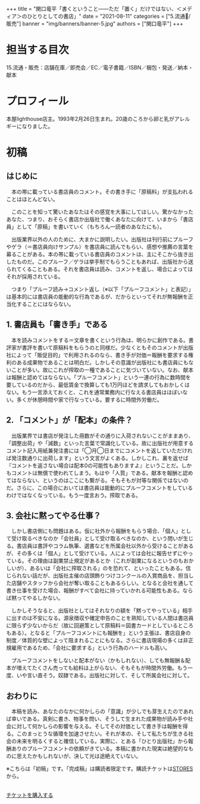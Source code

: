 +++
title = "関口竜平「書くということ——ただ「置く」だけではない、＜メディア＞のひとりとしての書店」"
date = "2021-08-11"
categories = ["5.流通/販売"]
banner = "img/banners/banner-5.jpg"
authors = ["関口竜平"]
+++
# 担当する目次
15.流通・販売：店舗在庫／即売会／EC／電子書籍／ISBN／梱包・発送／納本・献本

# プロフィール
本屋lighthouse店主。1993年2月26日生まれ。20歳のころから卵と乳がアレルギーになりました。

# 初稿
## はじめに

　本の帯に載っている書店員のコメント。その書き手に「原稿料」が支払われることはほとんどない。

　このことを知って驚いたあなたはその感覚を大事にしてほしい。驚かなかったあなた、つまり、おそらく書店か出版社で働くあなたに向けて、いまから「書店員」として「原稿」を書いていく（もちろん一読者のあなたにも）。

　出版業界以外の人のために、大まかに説明したい。出版社は刊行前にプルーフやゲラ（＝書店員向けサンプル）を書店員に読んでもらい、感想や推薦の言葉を募ることがある。本の帯に載っている書店員のコメントは、主にそこから抜き出したものだ。このプルーフ／ゲラは挙手制でもらうこともあれば、出版社から送られてくることもある。それを書店員は読み、コメントを返し、場合によってはそれが採用されている。
 
　つまり「プルーフ読み→コメント返し（※以下「プルーフコメント」と表記）」は基本的には書店員の能動的な行為であるが、だからといってそれが無報酬を正当化することにはならない。


## 1. 書店員も「書き手」である
　本を読みコメントをする＝文章を書くという行為は、明らかに創作である。書評家が書評を書いて原稿料をもらうのと同様だ。少なくともそのコメントが出版社によって「販促目的」で利用されるのなら、書き手が対価＝報酬を要求する権利のある成果物であることは明白だ。しかしその意識が出版社にも書店員にもないことが多い。故にこれが搾取の一種であることに気づいていない。なお、献本は報酬と認めてはならない。「プルーフコメント」という一連の行為に数時間を要しているのだから、最低賃金で換算しても1万円ほどを請求してもおかしくはない。もう一言添えておくと、これを通常業務内に行なえる書店員はほぼいない。多くが休憩時間や家で行なっている。要するに時間外労働だ。

## 2. 「コメント」が「配本」の条件？
　出版業界では書店が発注した冊数がその通りに入荷されないことがままあり、「調整出荷」や「減数」といった言葉で常識化している。故に出版社が用意するコメント記入用紙兼発注書には「◯月◯日までにコメントを返していただければ発注数通りに出荷します」という文言がよくある。しかしこれ、裏を返せば『コメントを返さない場合は配本0の可能性もありますよ』ということだ。しかもコメントは無償で使われてしまう。もはや「人質」である。献本を報酬と認めてはならない、というのはここにも繋がる。そもそもが対等な関係ではないのだ。さらに、この場合においては書店員は能動的にプルーフコメントをしているわけではなくなっている。もう一度言おう。搾取である。

## 3. 会社に黙ってやる仕事？
　しかし書店側にも問題はある。仮に社外から報酬をもらう場合、「個人」として受け取るべきなのか「会社員」として受け取るべきなのか、という問いが生じる。書店員は書評やコラム執筆、選書などを所属会社以外から受けることがあるが、その多くは「個人」として受けている。人によっては会社に報告せずにやっている。その理由は副業禁止規定があるとか（これが副業になるというのもおかしいが）、あるいは「会社に搾取される」のを恐れて、といったこともある。信じられない話だが、出版社主催の店頭飾りつけコンクールの入賞商品を、担当した店舗やスタッフから会社が奪い取ることもあるらしい。となると会社を通して書き仕事を受けた場合、報酬がすべて会社に持っていかれる可能性もある。ならば黙ってやるしかない。

　しかしそうなると、出版社としてはそれなりの額を「黙ってやっている」相手に出すのは不安になる。源泉徴収や確定申告のことを熟知している人間は書店員に限らず少ないからだ（故に回避策として原稿料＝図書カードとしているところもある）。となると「プルーフコメントにも報酬を」という主張は、書店自身の制度／体質的な壁によって阻まれることにもなる。さらに書店現場の多くは非正規雇用であるため、「会社に要求する」という行為のハードルも高い。
 
　プルーフコメントをしないと配本がない（かもしれない）、しても無報酬＆配本が増えてたくさん売っても給料は上がらない、そもそもが時間外労働。もう一度、いや言い直そう。奴隷である。出版社に対して、そして所属会社に対して。

## おわりに
　本稿を読み、あなたのなかに何かしらの「意識」が少しでも芽生えたのであれば幸いである。真剣に書き、物事を問い、そうして生まれた成果物が読み手や社会に対して何かしらの影響を与える。そしてその対価として書き手は報酬を得る。このまっとうな循環を加速させたい。それが本の、そして私たちが生きる社会の未来を明るくすると確信している。実際に、とある「ひとり出版社」から報酬ありのプルーフコメントの依頼がきている。本稿に書かれた現実は絶望的なものに思えたかもしれないが、決して光は途絶えていない。
 
※こちらは「初稿」です。「完成稿」は購読者限定です。購読チケットは[STORES](https://authors-note.stores.jp/)から。

<br>
<div class="button_wrapper">
	<a href="https://authors-note.stores.jp/items/6078e843d5e9c9671858a8ec/" class="button">チケットを購入する</a>
</div>
<br>